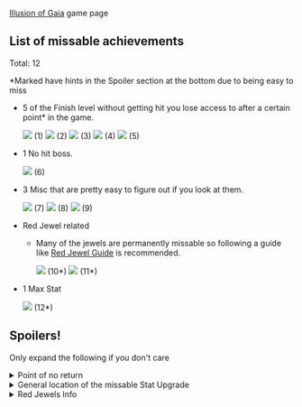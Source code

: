 [Illusion of Gaia](https://retroachievements.org/game/945) game page

## List of missable achievements
Total: 12

*Marked have hints in the Spoiler section at the bottom due to being easy to miss

* 5 of the Finish level without getting hit you lose access to after a certain point* in the game.

    [![](https://s3-eu-west-1.amazonaws.com/i.retroachievements.org/Badge/21557.png)](https://retroachievements.org/Achievement/21761) (1)
[![](https://s3-eu-west-1.amazonaws.com/i.retroachievements.org/Badge/21563.png)](https://retroachievements.org/Achievement/21765) (2)
[![](https://s3-eu-west-1.amazonaws.com/i.retroachievements.org/Badge/21567.png)](https://retroachievements.org/Achievement/21769) (3)
[![](https://s3-eu-west-1.amazonaws.com/i.retroachievements.org/Badge/21581.png)](https://retroachievements.org/Achievement/21770) (4)
[![](https://s3-eu-west-1.amazonaws.com/i.retroachievements.org/Badge/21614.png)](https://retroachievements.org/Achievement/21771) (5)

* 1 No hit boss.

    [![](https://s3-eu-west-1.amazonaws.com/i.retroachievements.org/Badge/21642.png)](https://retroachievements.org/Achievement/21776) (6)

* 3 Misc that are pretty easy to figure out if you look at them.

    [![](https://s3-eu-west-1.amazonaws.com/i.retroachievements.org/Badge/21555.png)](http://retroachievements.org/Achievement/21785) (7)
[![](https://s3-eu-west-1.amazonaws.com/i.retroachievements.org/Badge/21562.png)](http://retroachievements.org/Achievement/21778) (8)
[![](https://s3-eu-west-1.amazonaws.com/i.retroachievements.org/Badge/21615.png)](http://retroachievements.org/Achievement/21755) (9)

* Red Jewel related 
  * Many of the jewels are permanently missable so following a guide like [Red Jewel Guide](http://www.flyingomelette.com/faqs/gaiafaq.html) is recommended.

    [![](https://s3-eu-west-1.amazonaws.com/i.retroachievements.org/Badge/21646.png)](http://retroachievements.org/Achievement/21746) (10*)
[![](https://s3-eu-west-1.amazonaws.com/i.retroachievements.org/Badge/21559.png)](http://retroachievements.org/Achievement/21764) (11*)

* 1 Max Stat

    [![](https://s3-eu-west-1.amazonaws.com/i.retroachievements.org/Badge/21641.png)](http://retroachievements.org/Achievement/21737) (12*)

## Spoilers! 
Only expand the following if you don't care
<details> 
  <summary>Point of no return</summary>
   After beating the boss in Mu. Once you are in Angel Village you cannot access any of the previous areas.
</details>

<details>
  <summary>General location of the missable Stat Upgrade</summary> 
   In Freejia (Large town after the raft section) there is a Health Upgrade hidden.
</details>

<details>
  <summary>Red Jewels Info</summary> 
   There are a total of 50 Red Jewels.

   The first 23 are missable after the point of no return.
   Of those first 23 there a few areas you cannot return to even before the point of no return so they become missable before that.
</details>